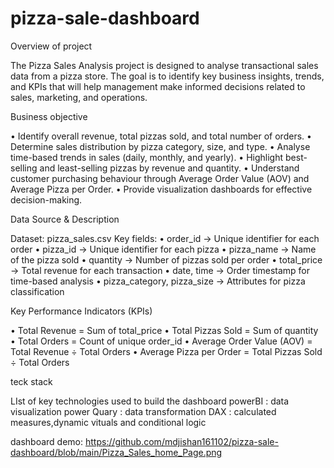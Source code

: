 # pizza-sale-dashboard

Overview of project

The Pizza Sales Analysis project is designed to analyse transactional sales data from a pizza store. The goal is to identify key business insights, trends, and KPIs that will help management make informed decisions related to sales, marketing, and operations.

Business objective

•	Identify overall revenue, total pizzas sold, and total number of orders.
•	Determine sales distribution by pizza category, size, and type.
•	Analyse time-based trends in sales (daily, monthly, and yearly).
•	Highlight best-selling and least-selling pizzas by revenue and quantity.
•	Understand customer purchasing behaviour through Average Order Value (AOV) and Average Pizza per Order.
•	Provide visualization dashboards for effective decision-making.

Data Source & Description

Dataset: pizza_sales.csv
Key fields:
•	order_id → Unique identifier for each order
•	pizza_id → Unique identifier for each pizza
•	pizza_name → Name of the pizza sold
•	quantity → Number of pizzas sold per order
•	total_price → Total revenue for each transaction
•	date, time → Order timestamp for time-based analysis
•	pizza_category, pizza_size → Attributes for pizza classification

Key Performance Indicators (KPIs)

•	Total Revenue = Sum of total_price
•	Total Pizzas Sold = Sum of quantity
•	Total Orders = Count of unique order_id
•	Average Order Value (AOV) = Total Revenue ÷ Total Orders
•	Average Pizza per Order = Total Pizzas Sold ÷ Total Orders

teck stack

LIst of key technologies used to build the dashboard
powerBI : data visualization 
power Quary : data transformation
DAX : calculated measures,dynamic vituals and conditional logic

dashboard demo:
https://github.com/mdjishan161102/pizza-sale-dashboard/blob/main/Pizza_Sales_home_Page.png



